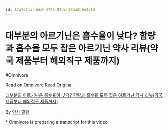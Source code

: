 ```yaml
---
id: 17a7e11a-deb0-4746-84dc-39aa2b0e2dfd
---
```


# 대부분의 아르기닌은 흡수율이 낮다? 함량과 흡수율 모두 잡은 아르기닌 약사 리뷰(약국 제품부터 해외직구 제품까지)
#Omnivore
 
[Read on Omnivore](https://omnivore.app/me/https-youtube-com-watch-v-59-bgaf-1-s-k-ak-191d956a329)
[Read Original](https://youtube.com/watch?v=59BGAF1sKAk)
 
[대부분의 아르기닌은 흡수율이 낮다? 함량과 흡수율 모두 잡은 아르기닌 약사 리뷰(약국 제품부터 해외직구 제품까지)](https://youtube.com/watch?v=59BGAF1sKAk)

By [약사 딸램](https://www.youtube.com/@yakddal)

\* Omnivore is preparing a transcript for this video
